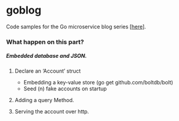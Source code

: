 # goblog
Code samples for the Go microservice blog series [[here](http://callistaenterprise.se/blogg/teknik/2015/05/20/blog-series-building-microservices/)].


### What happen on this part?

##### Embedded database and JSON.
1. Declare an ‘Account’ struct
   - Embedding a key-value store (go get github.com/boltdb/bolt)
   - Seed (n) fake accounts on startup

2. Adding a query Method.
3. Serving the account over http.
